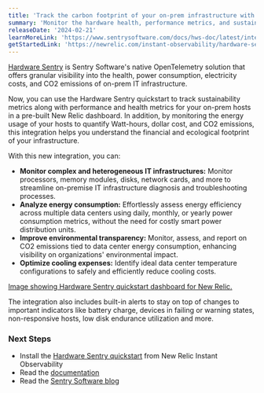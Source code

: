 ```yaml
---
title: 'Track the carbon footprint of your on-prem infrastructure with the Hardware Sentry integration'
summary: 'Monitor the hardware health, performance metrics, and sustainability indicators of your IT infrastructure with the pre-built quickstart'
releaseDate: '2024-02-21'
learnMoreLink: 'https://www.sentrysoftware.com/docs/hws-doc/latest/integration/newrelic.html'
getStartedLink: 'https://newrelic.com/instant-observability/hardware-sentry'
---
```


[Hardware Sentry](https://www.sentrysoftware.com/products/hardware-sentry.html) is Sentry Software's native OpenTelemetry solution that offers granular visibility into the health, power consumption, electricity costs, and CO2 emissions of on-prem IT infrastructure.  

Now, you can use the Hardware Sentry quickstart to track sustainability metrics along with performance and health metrics for your on-prem hosts in a pre-built New Relic dashboard. In addition, by monitoring the energy usage of your hosts to quantify Watt-hours, dollar cost, and CO2 emissions, this integration helps you understand the financial and ecological footprint of your infrastructure.

With this new integration, you can:
- **Monitor complex and heterogeneous IT infrastructures:** Monitor processors, memory modules, disks, network cards, and more to streamline on-premise IT infrastructure diagnosis and troubleshooting processes.
- **Analyze energy consumption:** Effortlessly assess energy efficiency across multiple data centers using daily, monthly, or yearly power consumption metrics, without the need for costly smart power distribution units.
- **Improve environmental transparency:** Monitor, assess, and report on CO2 emissions tied to data center energy consumption, enhancing visibility on organizations' environmental impact. 
- **Optimize cooling expenses:** Identify ideal data center temperature configurations to safely and efficiently reduce cooling costs.

[Image showing Hardware Sentry quickstart dashboard for New Relic.](./images/hardware_sentry_quickstart.png "Image showing Hardware Sentry quickstart dashboard for New Relic.")

The integration also includes built-in alerts to stay on top of changes to important indicators like battery charge, devices in failing or warning states, non-responsive hosts, low disk endurance utilization and more.

### Next Steps
- Install the [Hardware Sentry quickstart](https://newrelic.com/instant-observability/hardware-sentry) from New Relic Instant Observability
- Read the [documentation](https://www.sentrysoftware.com/docs/hws-doc/latest/integration/newrelic.html)
- Read the [Sentry Software blog](https://www.sentrysoftware.com/blog/2024-02-20/sentry-software-joins-forces-with-new-relic-for-instant-observability.html)